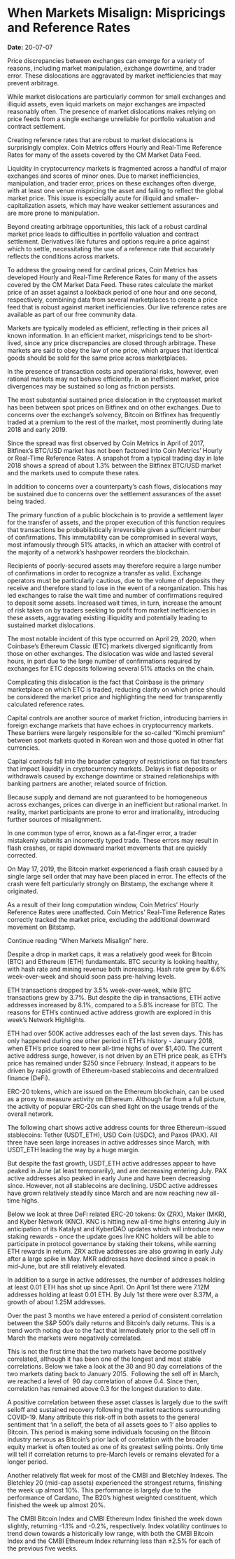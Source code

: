 # When Markets Misalign: Mispricings and Reference Rates

**Date:** 20-07-07

Price discrepancies between exchanges can emerge for a variety of reasons, including market manipulation, exchange downtime, and trader error. These dislocations are aggravated by market inefficiencies that may prevent arbitrage.

While market dislocations are particularly common for small exchanges and illiquid assets, even liquid markets on major exchanges are impacted reasonably often. The presence of market dislocations makes relying on price feeds from a single exchange unreliable for portfolio valuation and contract settlement.

Creating reference rates that are robust to market dislocations is surprisingly complex. Coin Metrics offers Hourly and Real-Time Reference Rates for many of the assets covered by the CM Market Data Feed.

Liquidity in cryptocurrency markets is fragmented across a handful of major exchanges and scores of minor ones. Due to market inefficiencies, manipulation, and trader error, prices on these exchanges often diverge, with at least one venue mispricing the asset and failing to reflect the global market price. This issue is especially acute for illiquid and smaller-capitalization assets, which may have weaker settlement assurances and are more prone to manipulation.

Beyond creating arbitrage opportunities, this lack of a robust cardinal market price leads to difficulties in portfolio valuation and contract settlement. Derivatives like futures and options require a price against which to settle, necessitating the use of a reference rate that accurately reflects the conditions across markets.

To address the growing need for cardinal prices, Coin Metrics has developed Hourly and Real-Time Reference Rates for many of the assets covered by the CM Market Data Feed. These rates calculate the market price of an asset against a lookback period of one hour and one second, respectively, combining data from several marketplaces to create a price feed that is robust against market inefficiencies. Our live reference rates are available as part of our free community data.

Markets are typically modeled as efficient, reflecting in their prices all known information. In an efficient market, mispricings tend to be short-lived, since any price discrepancies are closed through arbitrage. These markets are said to obey the law of one price, which argues that identical goods should be sold for the same price across marketplaces.

In the presence of transaction costs and operational risks, however, even rational markets may not behave efficiently. In an inefficient market, price divergences may be sustained so long as friction persists.

The most substantial sustained price dislocation in the cryptoasset market has been between spot prices on Bitfinex and on other exchanges. Due to concerns over the exchange’s solvency, Bitcoin on Bitfinex has frequently traded at a premium to the rest of the market, most prominently during late 2018 and early 2019.

Since the spread was first observed by Coin Metrics in April of 2017, Bitfinex’s BTC/USD market has not been factored into Coin Metrics’ Hourly or Real-Time Reference Rates. A snapshot from a typical trading day in late 2018 shows a spread of about 1.3% between the Bitfinex BTC/USD market and the markets used to compute these rates.

In addition to concerns over a counterparty’s cash flows, dislocations may be sustained due to concerns over the settlement assurances of the asset being traded.

The primary function of a public blockchain is to provide a settlement layer for the transfer of assets, and the proper execution of this function requires that transactions be probabilistically irreversible given a sufficient number of confirmations. This immutability can be compromised in several ways, most infamously through 51% attacks, in which an attacker with control of the majority of a network’s hashpower reorders the blockchain.

Recipients of poorly-secured assets may therefore require a large number of confirmations in order to recognize a transfer as valid. Exchange operators must be particularly cautious, due to the volume of deposits they receive and therefore stand to lose in the event of a reorganization. This has led exchanges to raise the wait time and number of confirmations required to deposit some assets. Increased wait times, in turn, increase the amount of risk taken on by traders seeking to profit from market inefficiencies in these assets, aggravating existing illiquidity and potentially leading to sustained market dislocations.

The most notable incident of this type occurred on April 29, 2020, when Coinbase’s Ethereum Classic (ETC) markets diverged significantly from those on other exchanges. The dislocation was wide and lasted several hours, in part due to the large number of confirmations required by exchanges for ETC deposits following several 51% attacks on the chain.

Complicating this dislocation is the fact that Coinbase is the primary marketplace on which ETC is traded, reducing clarity on which price should be considered the market price and highlighting the need for transparently calculated reference rates.

Capital controls are another source of market friction, introducing barriers in foreign exchange markets that have echoes in cryptocurrency markets. These barriers were largely responsible for the so-called “Kimchi premium” between spot markets quoted in Korean won and those quoted in other fiat currencies.

Capital controls fall into the broader category of restrictions on fiat transfers that impact liquidity in cryptocurrency markets. Delays in fiat deposits or withdrawals caused by exchange downtime or strained relationships with banking partners are another, related source of friction.

Because supply and demand are not guaranteed to be homogeneous across exchanges, prices can diverge in an inefficient but rational market. In reality, market participants are prone to error and irrationality, introducing further sources of misalignment.

In one common type of error, known as a fat-finger error, a trader mistakenly submits an incorrectly typed trade. These errors may result in flash crashes, or rapid downward market movements that are quickly corrected.

On May 17, 2019, the Bitcoin market experienced a flash crash caused by a single large sell order that may have been placed in error. The effects of the crash were felt particularly strongly on Bitstamp, the exchange where it originated.

As a result of their long computation window, Coin Metrics’ Hourly Reference Rates were unaffected. Coin Metrics’ Real-Time Reference Rates correctly tracked the market price, excluding the additional downward movement on Bitstamp.

Continue reading “When Markets Misalign” here.

Despite a drop in market caps, it was a relatively good week for Bitcoin (BTC) and Ethereum (ETH) fundamentals. BTC security is looking healthy, with hash rate and mining revenue both increasing. Hash rate grew by 6.6% week-over-week and should soon pass pre-halving levels.

ETH transactions dropped by 3.5% week-over-week, while BTC transactions grew by 3.7%. But despite the dip in transactions, ETH active addresses increased by 8.1%, compared to a 5.8% increase for BTC. The reasons for ETH’s continued active address growth are explored in this week’s Network Highlights.

ETH had over 500K active addresses each of the last seven days. This has only happened during one other period in ETH’s history - January 2018, when ETH’s price soared to new all-time highs of over $1,400. The current active address surge, however, is not driven by an ETH price peak, as ETH’s price has remained under $250 since February. Instead, it appears to be driven by rapid growth of Ethereum-based stablecoins and decentralized finance (DeFi).

ERC-20 tokens, which are issued on the Ethereum blockchain, can be used as a proxy to measure activity on Ethereum. Although far from a full picture, the activity of popular ERC-20s can shed light on the usage trends of the overall network.

The following chart shows active address counts for three Ethereum-issued stablecoins: Tether (USDT_ETH), USD Coin (USDC), and Paxos (PAX). All three have seen large increases in active addresses since March, with USDT_ETH leading the way by a huge margin.

But despite the fast growth, USDT_ETH active addresses appear to have peaked in June (at least temporarily), and are decreasing entering July. PAX active addresses also peaked in early June and have been decreasing since. However, not all stablecoins are declining. USDC active addresses have grown relatively steadily since March and are now reaching new all-time highs.

Below we look at three DeFi related ERC-20 tokens: 0x (ZRX), Maker (MKR), and Kyber Network (KNC). KNC is hitting new all-time highs entering July in anticipation of its Katalyst and KyberDAO updates which will introduce new staking rewards - once the update goes live KNC holders will be able to participate in protocol governance by staking their tokens, while earning ETH rewards in return. ZRX active addresses are also growing in early July after a large spike in May. MKR addresses have declined since a peak in mid-June, but are still relatively elevated.

In addition to a surge in active addresses, the number of addresses holding at least 0.01 ETH has shot up since April. On April 1st there were 7.12M addresses holding at least 0.01 ETH. By July 1st there were over 8.37M, a growth of about 1.25M addresses.

Over the past 3 months we have entered a period of consistent correlation between the S&P 500’s daily returns and Bitcoin’s daily returns. This is a trend worth noting due to the fact that immediately prior to the sell off in March the markets were negatively correlated.

This is not the first time that the two markets have become positively correlated, although it has been one of the longest and most stable correlations. Below we take a look at the 30 and 90 day correlations of the two markets dating back to January 2015.  Following the sell off in March, we reached a level of  90 day correlation of above 0.4. Since then, correlation has remained above 0.3 for the longest duration to date.

A positive correlation between these asset classes is largely due to the swift selloff and sustained recovery following the market reactions surrounding COVID-19. Many attribute this risk-off in both assets to the general sentiment that ‘in a selloff, the beta of all assets goes to 1’ also applies to Bitcoin. This period is making some individuals focusing on the Bitcoin industry nervous as Bitcoin’s prior lack of correlation with the broader equity market is often touted as one of its greatest selling points. Only time will tell if correlation returns to pre-March levels or remains elevated for a longer period.

Another relatively flat week for most of the CMBI and Bletchley Indexes. The Bletchley 20 (mid-cap assets) experienced the strongest returns, finishing the week up almost 10%. This performance is largely due to the performance of Cardano, The B20’s highest weighted constituent, which finished the week up almost 20%.

The CMBI Bitcoin Index and CMBI Ethereum Index finished the week down slightly, returning -1.1% and -0.2%, respectively. Index volatility continues to trend down towards a historically low range, with both the CMBI Bitcoin Index and the CMBI Ethereum Index returning less than ±2.5% for each of the previous five weeks.